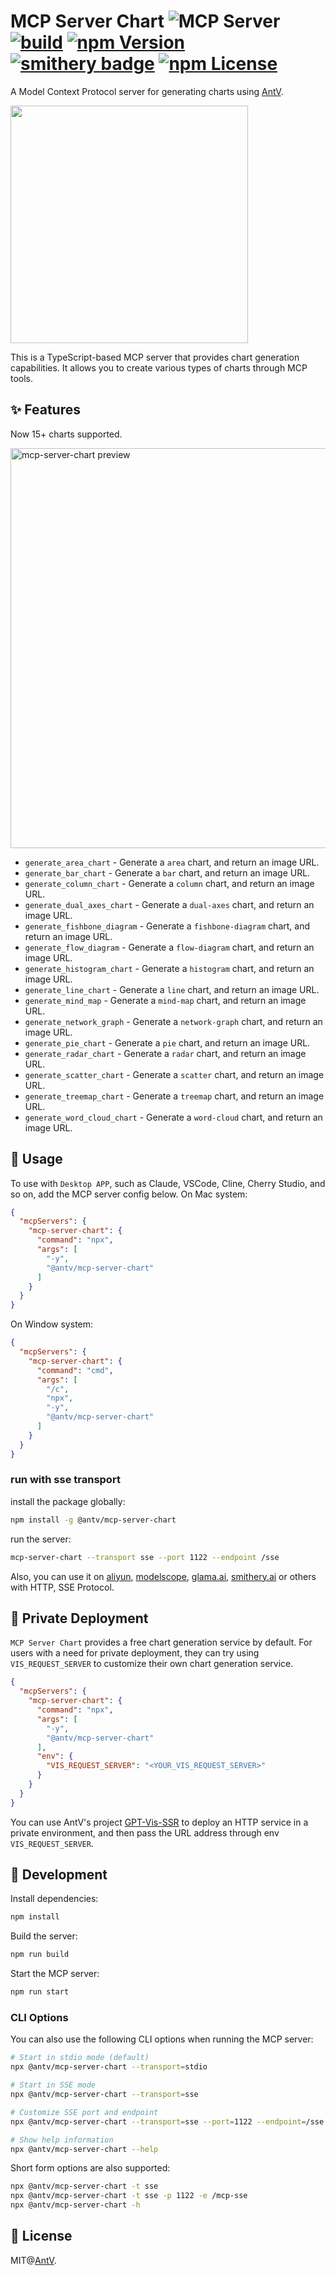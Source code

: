 # MCP Server Chart  ![](https://badge.mcpx.dev?type=server 'MCP Server')  [![build](https://github.com/antvis/mcp-server-chart/actions/workflows/build.yml/badge.svg)](https://github.com/antvis/mcp-server-chart/actions/workflows/build.yml) [![npm Version](https://img.shields.io/npm/v/@antv/mcp-server-chart.svg)](https://www.npmjs.com/package/@antv/mcp-server-chart) [![smithery badge](https://smithery.ai/badge/@antvis/mcp-server-chart)](https://smithery.ai/server/@antvis/mcp-server-chart) [![npm License](https://img.shields.io/npm/l/@antv/mcp-server-chart.svg)](https://www.npmjs.com/package/@antv/mcp-server-chart)

A Model Context Protocol server for generating charts using [AntV](https://github.com/antvis/).

<a href="https://glama.ai/mcp/servers/@antvis/mcp-server-chart">
  <img width="380" src="https://glama.ai/mcp/servers/@antvis/mcp-server-chart/badge" />
</a>

This is a TypeScript-based MCP server that provides chart generation capabilities. It allows you to create various types of charts through MCP tools.


## ✨ Features

Now 15+ charts supported.

<img width="640" alt="mcp-server-chart preview" src="https://mdn.alipayobjects.com/huamei_qa8qxu/afts/img/A*ZlzKQKoJzsYAAAAAAAAAAAAAemJ7AQ/fmt.webp" />

- `generate_area_chart` - Generate a `area` chart, and return an image URL.
- `generate_bar_chart` - Generate a `bar` chart, and return an image URL.
- `generate_column_chart` - Generate a `column` chart, and return an image URL.
- `generate_dual_axes_chart` - Generate a `dual-axes` chart, and return an image URL.
- `generate_fishbone_diagram` - Generate a `fishbone-diagram` chart, and return an image URL.
- `generate_flow_diagram` - Generate a `flow-diagram` chart, and return an image URL.
- `generate_histogram_chart` - Generate a `histogram` chart, and return an image URL.
- `generate_line_chart` - Generate a `line` chart, and return an image URL.
- `generate_mind_map` - Generate a `mind-map` chart, and return an image URL.
- `generate_network_graph` - Generate a `network-graph` chart, and return an image URL.
- `generate_pie_chart` - Generate a `pie` chart, and return an image URL.
- `generate_radar_chart` - Generate a `radar` chart, and return an image URL.
- `generate_scatter_chart` - Generate a `scatter` chart, and return an image URL.
- `generate_treemap_chart` - Generate a `treemap` chart, and return an image URL.
- `generate_word_cloud_chart` - Generate a `word-cloud` chart, and return an image URL.


## 🤖 Usage

To use with `Desktop APP`, such as Claude, VSCode, Cline, Cherry Studio, and so on, add the  MCP server config below. On Mac system:

```json
{
  "mcpServers": {
    "mcp-server-chart": {
      "command": "npx",
      "args": [
        "-y",
        "@antv/mcp-server-chart"
      ]
    }
  }
}
```

On Window system:

```json
{
  "mcpServers": {
    "mcp-server-chart": {
      "command": "cmd",
      "args": [
        "/c",
        "npx",
        "-y",
        "@antv/mcp-server-chart"
      ]
    }
  }
}
```

### run with sse transport

install the package globally:

```bash
npm install -g @antv/mcp-server-chart
```

run the server:

```bash
mcp-server-chart --transport sse --port 1122 --endpoint /sse
```


Also, you can use it on [aliyun](https://bailian.console.aliyun.com/?tab=mcp#/mcp-market/detail/antv-visualization-chart), [modelscope](https://www.modelscope.cn/mcp/servers/@antvis/mcp-server-chart), [glama.ai](https://glama.ai/mcp/servers/@antvis/mcp-server-chart), [smithery.ai](https://smithery.ai/server/@antvis/mcp-server-chart) or others with HTTP, SSE Protocol.


## 📠 Private Deployment

`MCP Server Chart` provides a free chart generation service by default. For users with a need for private deployment, they can try using `VIS_REQUEST_SERVER` to customize their own chart generation service.

```json
{
  "mcpServers": {
    "mcp-server-chart": {
      "command": "npx",
      "args": [
        "-y",
        "@antv/mcp-server-chart"
      ],
      "env": {
        "VIS_REQUEST_SERVER": "<YOUR_VIS_REQUEST_SERVER>"
      }
    }
  }
}
```

You can use AntV's project [GPT-Vis-SSR](https://github.com/antvis/GPT-Vis/tree/main/bindings/gpt-vis-ssr) to deploy an HTTP service in a private environment, and then pass the URL address through env `VIS_REQUEST_SERVER`.


## 🔨 Development

Install dependencies:

```bash
npm install
```

Build the server:

```bash
npm run build
```

Start the MCP server:

```bash
npm run start
```

### CLI Options

You can also use the following CLI options when running the MCP server:

```bash
# Start in stdio mode (default)
npx @antv/mcp-server-chart --transport=stdio

# Start in SSE mode
npx @antv/mcp-server-chart --transport=sse

# Customize SSE port and endpoint
npx @antv/mcp-server-chart --transport=sse --port=1122 --endpoint=/sse

# Show help information
npx @antv/mcp-server-chart --help
```

Short form options are also supported:

```bash
npx @antv/mcp-server-chart -t sse
npx @antv/mcp-server-chart -t sse -p 1122 -e /mcp-sse
npx @antv/mcp-server-chart -h
```

## 📄 License

MIT@[AntV](https://github.com/antvis).
